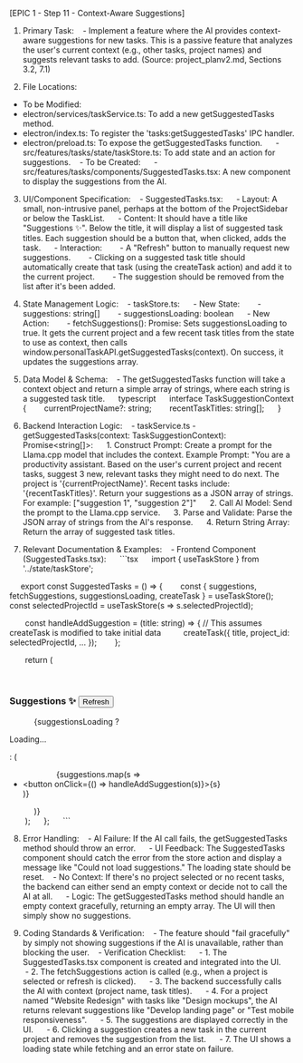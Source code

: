 [EPIC 1 - Step 11 - Context-Aware Suggestions]
1. Primary Task:
   - Implement a feature where the AI provides context-aware suggestions for new tasks. This is a passive feature that analyzes the user's current context (e.g., other tasks, project names) and suggests relevant tasks to add. (Source: project_planv2.md, Sections 3.2, 7.1)

2. File Locations:
- To be Modified:
- electron/services/taskService.ts: To add a new getSuggestedTasks method.
- electron/index.ts: To register the 'tasks:getSuggestedTasks' IPC handler.
- electron/preload.ts: To expose the getSuggestedTasks function.
     - src/features/tasks/state/taskStore.ts: To add state and an action for suggestions.
   - To be Created:
     - src/features/tasks/components/SuggestedTasks.tsx: A new component to display the suggestions from the AI.

3. UI/Component Specification:
   - SuggestedTasks.tsx:
     - Layout: A small, non-intrusive panel, perhaps at the bottom of the ProjectSidebar or below the TaskList.
     - Content: It should have a title like "Suggestions ✨". Below the title, it will display a list of suggested task titles. Each suggestion should be a button that, when clicked, adds the task.
     - Interaction:
       - A "Refresh" button to manually request new suggestions.
       - Clicking on a suggested task title should automatically create that task (using the createTask action) and add it to the current project.
       - The suggestion should be removed from the list after it's been added.

4. State Management Logic:
   - taskStore.ts:
     - New State:
       - suggestions: string[]
       - suggestionsLoading: boolean
     - New Action:
       - fetchSuggestions(): Promise<void>: Sets suggestionsLoading to true. It gets the current project and a few recent task titles from the state to use as context, then calls window.personalTaskAPI.getSuggestedTasks(context). On success, it updates the suggestions array.

5. Data Model & Schema:
   - The getSuggestedTasks function will take a context object and return a simple array of strings, where each string is a suggested task title.
     typescript      interface TaskSuggestionContext {        currentProjectName?: string;        recentTaskTitles: string[];      }      

6. Backend Interaction Logic:
   - taskService.ts - getSuggestedTasks(context: TaskSuggestionContext): Promise<string[]>:
     1. Construct Prompt: Create a prompt for the Llama.cpp model that includes the context.
Example Prompt: "You are a productivity assistant. Based on the user's current project and recent tasks, suggest 3 new, relevant tasks they might need to do next. The project is '{currentProjectName}'. Recent tasks include: '{recentTaskTitles}'. Return your suggestions as a JSON array of strings. For example: [\"suggestion 1\", \"suggestion 2\"]"
     2. Call AI Model: Send the prompt to the Llama.cpp service.
     3. Parse and Validate: Parse the JSON array of strings from the AI's response.
     4. Return String Array: Return the array of suggested task titles.

7. Relevant Documentation & Examples:
   - Frontend Component (SuggestedTasks.tsx):
     ```tsx
     import { useTaskStore } from '../state/taskStore';

     export const SuggestedTasks = () => {
       const { suggestions, fetchSuggestions, suggestionsLoading, createTask } = useTaskStore();
const selectedProjectId = useTaskStore(s => s.selectedProjectId);

       const handleAddSuggestion = (title: string) => {
// This assumes createTask is modified to take initial data
         createTask({ title, project_id: selectedProjectId, ... });
       };

       return (
         <div>
           <h3>Suggestions ✨ <button onClick={fetchSuggestions}>Refresh</button></h3>
           {suggestionsLoading ? <p>Loading...</p> : (
             <ul>
               {suggestions.map(s => <li key={s}><button onClick={() => handleAddSuggestion(s)}>{s}</button></li>)}
             </ul>
           )}
         </div>
       );
     };
     ```

8. Error Handling:
   - AI Failure: If the AI call fails, the getSuggestedTasks method should throw an error.
     - UI Feedback: The SuggestedTasks component should catch the error from the store action and display a message like "Could not load suggestions." The loading state should be reset.
   - No Context: If there's no project selected or no recent tasks, the backend can either send an empty context or decide not to call the AI at all.
     - Logic: The getSuggestedTasks method should handle an empty context gracefully, returning an empty array. The UI will then simply show no suggestions.

9. Coding Standards & Verification:
   - The feature should "fail gracefully" by simply not showing suggestions if the AI is unavailable, rather than blocking the user.
   - Verification Checklist:
     - 1. The SuggestedTasks.tsx component is created and integrated into the UI.
     - 2. The fetchSuggestions action is called (e.g., when a project is selected or refresh is clicked).
     - 3. The backend successfully calls the AI with context (project name, task titles).
     - 4. For a project named "Website Redesign" with tasks like "Design mockups", the AI returns relevant suggestions like "Develop landing page" or "Test mobile responsiveness".
     - 5. The suggestions are displayed correctly in the UI.
     - 6. Clicking a suggestion creates a new task in the current project and removes the suggestion from the list.
     - 7. The UI shows a loading state while fetching and an error state on failure.